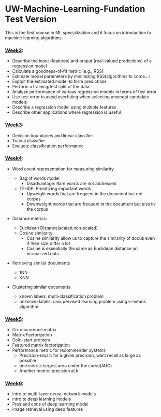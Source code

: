 # UW-Machine-Learning-Fundation Test Version
This is the first course in ML specialization and it focus on introduction to machine learning algorithms.
  
  
### [Week2](https://github.com/jessie-sun927/UW-Machine-Learning-Fundation/tree/main/week2):
* Describe the input (features) and output (real-valued predictions) of a regression model
* Calculate a goodness-of-fit metric (e.g., RSS)
* Estimate model parameters by minimizing RSS(algorithms to come…)
* Exploit the estimated model to form predictions
* Perform a training/test split of the data
* Analyze performance of various regression models in terms of test error
* Use test error to avoid overfitting when selecting amongst candidate models
* Describe a regression model using multiple features
* Describe other applications where regression is useful 


### [Week3](https://github.com/jessie-sun927/UW-Machine-Learning-Fundation/tree/main/week3):
* Decision boundaries and linear classifier
* Train a classifier
* Evaluate classification performance
  
  
### [Week4](https://github.com/jessie-sun927/UW-Machine-Learning-Fundation/tree/main/week4):
* Word count representation for measuring similarity
  - Bag of words model
    - Disadvantage: Rare words are not addressed
  - TF-IDF: Prioritizing important words
    - Upweight words that are frequent in the document but not corpus
    - Downweight words that are frequent in the document but also in the corpus
    
* Distance metrics:
  - Euclidean Distance(scaled,non-scaled)
  - Cosine similarity
    * Cosine similarity allow us to capture the similarity of docus even if their size differ a lot
    * Cosine is essentially the same as Euclidean distance on normalized data
* Retrieving similar documents
  - 1NN
  - KNN
  
* Clustering similar documents
  - known labels: multi-classification problem
  - unknown labels: unsupervised learning problem using k-means algorithm
    
    
### [Week5](https://github.com/jessie-sun927/UW-Machine-Learning-Fundation/tree/main/week5):
* Co-occurrence matrix
* Matrix Factorization
* Cold-start problem 
* Featured matrix factorization
* Performance metric for recommender systems
  - Precision-recall: for a given precision, want recall as large as possible
  - one metric: largest area under the curve(AUC)
  - Another metric: precision at k
  

### [Week6](https://github.com/jessie-sun927/UW-Machine-Learning-Fundation/tree/main/week6):
* Intro to multi-layer neural network models
* Intro to deep learning models
* Pros and cons of deep learning model
* Image retrieval using deep features

